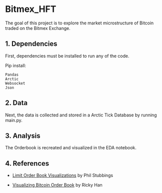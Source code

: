 # Bitmex_HFT

The goal of this project is to explore the market microstructure of Bitcoin traded on the Bitmex Exchange. 

## 1. Dependencies 
First, dependencies must be installed to run any of the code.

Pip install:
```
Pandas
Arctic
Websocket
Json
```

## 2. Data
Next, the data is collected and stored in a Arctic Tick Database by running main.py.

## 3. Analysis
The Orderbook is recreated and visualized in the EDA notebook.


## 4. References

* [Limit Order Book Visualizations](http://parasec.net/transmission/order-book-visualisation/) by Phil Stubbings

* [Visualizing Bitcoin Order Book](https://rickyhan.com/jekyll/update/2017/09/24/visualizing-order-book.html) by Ricky Han
